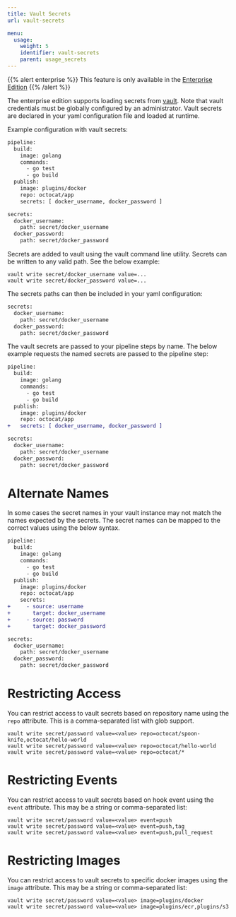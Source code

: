 ```yaml
---
title: Vault Secrets
url: vault-secrets

menu:
  usage:
    weight: 5
    identifier: vault-secrets
    parent: usage_secrets
---
```


{{% alert enterprise %}}
This feature is only available in the [Enterprise Edition](https://drone.io/enterprise/)
{{% /alert %}}

The enterprise edition supports loading secrets from [vault](https://www.vaultproject.io/). Note that vault credentials must be globally configured by an administrator. Vault secrets are declared in your yaml configuration file and loaded at runtime.

Example configuration with vault secrets:

```diff
pipeline:
  build:
    image: golang
    commands:
      - go test
      - go build
  publish:
    image: plugins/docker
    repo: octocat/app
    secrets: [ docker_username, docker_password ]

secrets:
  docker_username:
    path: secret/docker_username
  docker_password:
    path: secret/docker_password
```

Secrets are added to vault using the vault command line utility. Secrets can be written to any valid path. See the below example:

```nohighlight
vault write secret/docker_username value=...
vault write secret/docker_password value=...
```

The secrets paths can then be included in your yaml configuration:

```diff
secrets:
  docker_username:
    path: secret/docker_username
  docker_password:
    path: secret/docker_password
```

The vault secrets are passed to your pipeline steps by name. The below example requests the named secrets are passed to the pipeline step:

```diff
pipeline:
  build:
    image: golang
    commands:
      - go test
      - go build
  publish:
    image: plugins/docker
    repo: octocat/app
+   secrets: [ docker_username, docker_password ]

secrets:
  docker_username:
    path: secret/docker_username
  docker_password:
    path: secret/docker_password
```

# Alternate Names

In some cases the secret names in your vault instance may not match the names expected by the secrets. The secret names can be mapped to the correct values using the below syntax.

```diff
pipeline:
  build:
    image: golang
    commands:
      - go test
      - go build
  publish:
    image: plugins/docker
    repo: octocat/app
    secrets:
+     - source: username
+       target: docker_username
+     - source: password
+       target: docker_password

secrets:
  docker_username:
    path: secret/docker_username
  docker_password:
    path: secret/docker_password
```

# Restricting Access

You can restrict access to vault secrets based on repository name using the `repo` attribute. This is a comma-separated list with glob support.

```nohighlight
vault write secret/password value=<value> repo=octocat/spoon-knife,octocat/hello-world
vault write secret/password value=<value> repo=octocat/hello-world
vault write secret/password value=<value> repo=octocat/*
```

# Restricting Events

You can restrict access to vault secrets based on hook event using the `event` attribute. This may be a string or comma-separated list:

```nohighlight
vault write secret/password value=<value> event=push
vault write secret/password value=<value> event=push,tag
vault write secret/password value=<value> event=push,pull_request
```

# Restricting Images

You can restrict access to vault secrets to specific docker images using the `image` attribute. This may be a string or comma-separated list:

```nohighlight
vault write secret/password value=<value> image=plugins/docker
vault write secret/password value=<value> image=plugins/ecr,plugins/s3
```
